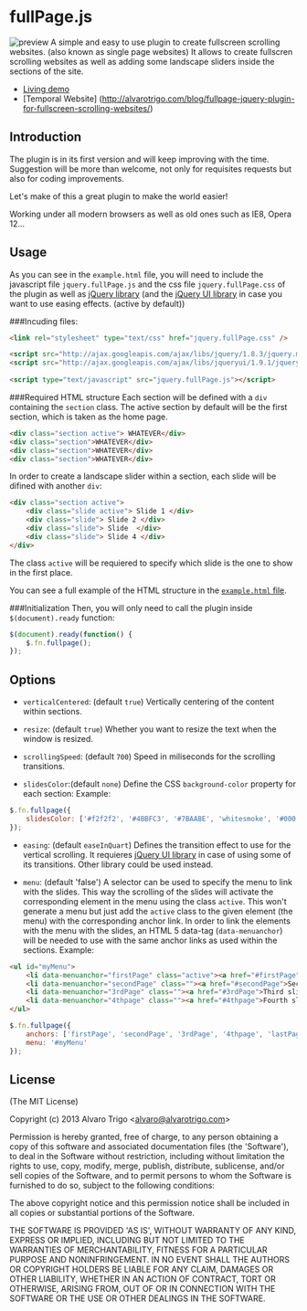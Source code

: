 # fullPage.js

![preview](https://raw.github.com/alvarotrigo/fullPage.js/master/imgs/intro.png)
A simple and easy to use plugin to create fullscreen scrolling websites. (also known as single page websites)
It allows to create fullscren scrolling websites as well as adding some landscape sliders inside the sections of the site.

- [Living demo](http://alvarotrigo.com/fullPage/)
- [Temporal Website] (http://alvarotrigo.com/blog/fullpage-jquery-plugin-for-fullscreen-scrolling-websites/)

## Introduction
The plugin is in its first version and will keep improving with the time.
Suggestion will be more than welcome, not only for requisites requests but also for coding improvements.

Let's make of this a great plugin to make the world easier!

Working under all modern browsers as well as old ones such as IE8, Opera 12...

## Usage
As you can see in the `example.html` file, you will need to include the javascript file `jquery.fullPage.js` and the css file `jquery.fullPage.css` 
of the plugin as well as [jQuery library](http://jquery.com/) (and the [jQuery UI library](http://jqueryui.com/) in case you want to use easing effects. (active by default))

###Incuding files:
```html
<link rel="stylesheet" type="text/css" href="jquery.fullPage.css" />

<script src="http://ajax.googleapis.com/ajax/libs/jquery/1.8.3/jquery.min.js"></script>
<script src="http://ajax.googleapis.com/ajax/libs/jqueryui/1.9.1/jquery-ui.min.js"></script>	
	
<script type="text/javascript" src="jquery.fullPage.js"></script>
```

###Required HTML structure
Each section will be defined with a `div` containing the `section` class.
The active section by default will be the first section, which is taken as the home page.
```html
<div class="section active"> WHATEVER</div>
<div class="section">WHATEVER</div>
<div class="section">WHATEVER</div>
<div class="section">WHATEVER</div>
```

In order to create a landscape slider within a section, each slide will be difined with another `div`:
```html
<div class="section active">
	<div class="slide active"> Slide 1 </div>
	<div class="slide"> Slide 2 </div>
	<div class="slide"> Slide  </div>
	<div class="slide"> Slide 4 </div>
</div>
````
The class `active` will be requiered to specify which slide is the one to show in the first place.

You can see a full example of the HTML structure in the [`example.html` file](https://github.com/alvarotrigo/fullPage.js/blob/master/example.html).

###Initialization 
Then, you will only need to call the plugin inside `$(document).ready` function:

```javascript
$(document).ready(function() {
	$.fn.fullpage();
});
```

## Options
- `verticalCentered`: (default `true`) Vertically centering of the content within sections.

- `resize`: (default `true`) Whether you want to resize the text when the window is resized. 

- `scrollingSpeed`: (default `700`) Speed in miliseconds for the scrolling transitions.

- `slidesColor`:(default `none`) Define the CSS `background-color` property for each section: 
Example: 
```javascript
$.fn.fullpage({
    slidesColor: ['#f2f2f2', '#4BBFC3', '#7BAABE', 'whitesmoke', '#000'],
});
```

- `easing`: (default `easeInQuart`) Defines the transition effect to use for the vertical scrolling.
It requieres [jQuery UI library](http://jqueryui.com/) in case of using some of its transitions. Other library could be used instead.

- `menu`: (default 'false') A selector can be used to specify the menu to link with the slides. This way 
the scrolling of the slides will activate the corresponding element in the menu using the class `active`.
This won't generate a menu but just add the `active` class to the given element (the menu) with the corresponding anchor link.
In order to link the elements with the menu with the slides, an HTML 5 data-tag (`data-menuanchor`) will be needed to use with the same anchor links as 
used within the sections. Example:
```html
<ul id="myMenu">
    <li data-menuanchor="firstPage" class="active"><a href="#firstPage">First slide</a></li>
    <li data-menuanchor="secondPage" class=""><a href="#secondPage">Second slide</a></li>
    <li data-menuanchor="3rdPage" class=""><a href="#3rdPage">Third slide</a></li>
    <li data-menuanchor="4thpage" class=""><a href="#4thpage">Fourth slide</a></li>
</ul>
```
```javascript
$.fn.fullpage({
    anchors: ['firstPage', 'secondPage', '3rdPage', '4thpage', 'lastPage'],
    menu: '#myMenu'
});
```


## License

(The MIT License)

Copyright (c) 2013 Alvaro Trigo &lt;alvaro@alvarotrigo.com&gt;

Permission is hereby granted, free of charge, to any person obtaining
a copy of this software and associated documentation files (the
'Software'), to deal in the Software without restriction, including
without limitation the rights to use, copy, modify, merge, publish,
distribute, sublicense, and/or sell copies of the Software, and to
permit persons to whom the Software is furnished to do so, subject to
the following conditions:

The above copyright notice and this permission notice shall be
included in all copies or substantial portions of the Software.

THE SOFTWARE IS PROVIDED 'AS IS', WITHOUT WARRANTY OF ANY KIND,
EXPRESS OR IMPLIED, INCLUDING BUT NOT LIMITED TO THE WARRANTIES OF
MERCHANTABILITY, FITNESS FOR A PARTICULAR PURPOSE AND NONINFRINGEMENT.
IN NO EVENT SHALL THE AUTHORS OR COPYRIGHT HOLDERS BE LIABLE FOR ANY
CLAIM, DAMAGES OR OTHER LIABILITY, WHETHER IN AN ACTION OF CONTRACT,
TORT OR OTHERWISE, ARISING FROM, OUT OF OR IN CONNECTION WITH THE
SOFTWARE OR THE USE OR OTHER DEALINGS IN THE SOFTWARE.
